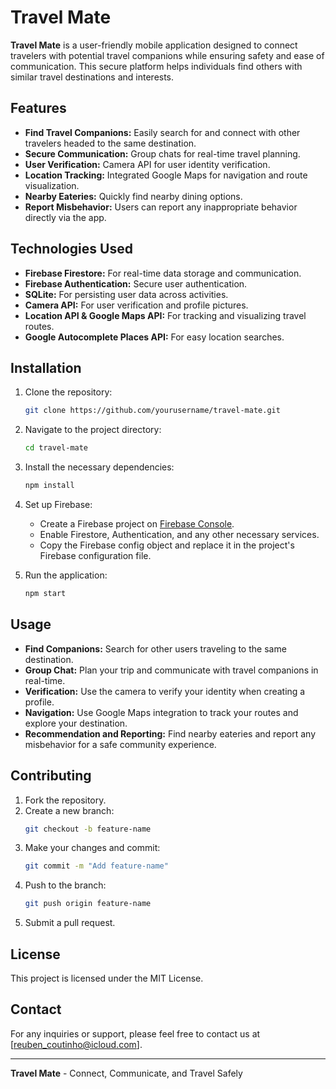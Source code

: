 # Travel Mate

**Travel Mate** is a user-friendly mobile application designed to connect travelers with potential travel companions while ensuring safety and ease of communication. This secure platform helps individuals find others with similar travel destinations and interests.

## Features

- **Find Travel Companions:** Easily search for and connect with other travelers headed to the same destination.
- **Secure Communication:** Group chats for real-time travel planning.
- **User Verification:** Camera API for user identity verification.
- **Location Tracking:** Integrated Google Maps for navigation and route visualization.
- **Nearby Eateries:** Quickly find nearby dining options.
- **Report Misbehavior:** Users can report any inappropriate behavior directly via the app.

## Technologies Used

- **Firebase Firestore:** For real-time data storage and communication.
- **Firebase Authentication:** Secure user authentication.
- **SQLite:** For persisting user data across activities.
- **Camera API:** For user verification and profile pictures.
- **Location API & Google Maps API:** For tracking and visualizing travel routes.
- **Google Autocomplete Places API:** For easy location searches.

## Installation

1. Clone the repository:
    ```bash
    git clone https://github.com/yourusername/travel-mate.git
    ```

2. Navigate to the project directory:
    ```bash
    cd travel-mate
    ```

3. Install the necessary dependencies:
    ```bash
    npm install
    ```

4. Set up Firebase:
   - Create a Firebase project on [Firebase Console](https://console.firebase.google.com/).
   - Enable Firestore, Authentication, and any other necessary services.
   - Copy the Firebase config object and replace it in the project's Firebase configuration file.

5. Run the application:
    ```bash
    npm start
    ```

## Usage

- **Find Companions:** Search for other users traveling to the same destination.
- **Group Chat:** Plan your trip and communicate with travel companions in real-time.
- **Verification:** Use the camera to verify your identity when creating a profile.
- **Navigation:** Use Google Maps integration to track your routes and explore your destination.
- **Recommendation and Reporting:** Find nearby eateries and report any misbehavior for a safe community experience.

## Contributing

1. Fork the repository.
2. Create a new branch:
    ```bash
    git checkout -b feature-name
    ```
3. Make your changes and commit:
    ```bash
    git commit -m "Add feature-name"
    ```
4. Push to the branch:
    ```bash
    git push origin feature-name
    ```
5. Submit a pull request.

## License

This project is licensed under the MIT License.

## Contact

For any inquiries or support, please feel free to contact us at [reuben_coutinho@icloud.com].

---

**Travel Mate** - Connect, Communicate, and Travel Safely
